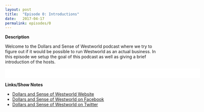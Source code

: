 ```yaml
---
layout: post
title:  "Episode 0: Introductions"
date:   2017-04-17
permalink: episodes/0
---
```

**Description**

Welcome to the Dollars and Sense of Westworld podcast where we try to figure out if it would be possible to run Westworld as an actual business. In this episode we setup the goal of this podcast as well as giving a brief introduction of the hosts.

<iframe style="border: none" src="//html5-player.libsyn.com/embed/episode/id/5258354/height/50/width/640/theme/standard-mini/autonext/no/thumbnail/no/autoplay/no/preload/no/no_addthis/no/direction/backward/" height="30" width="640" scrolling="no"  allowfullscreen webkitallowfullscreen mozallowfullscreen oallowfullscreen msallowfullscreen></iframe>

**Links/Show Notes**

* [Dollars and Sense of Westworld Website](http://dollarsandsenseofwestworld.com)
* [Dollars and Sense of Westworld on Facebook](https://www.facebook.com/DollarsAndSenseOfWestworld)
* [Dollars and Sense of Westworld on Twitter](https://twitter.com/_dasow)

